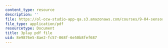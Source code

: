 ```yaml
---
content_type: resource
description: ''
file: https://ol-ocw-studio-app-qa.s3.amazonaws.com/courses/9-04-sensory-systems-fall-2013/8e9876e58ae2fc57068f6e50b8fef687_vPXTDpXwBs0.pdf
file_type: application/pdf
resourcetype: Document
title: 3play pdf file
uid: 8e9876e5-8ae2-fc57-068f-6e50b8fef687
---
```


